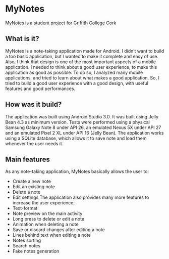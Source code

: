 # MyNotes

MyNotes is a student project for Griffith College Cork

## What is it?

MyNotes is a note-taking application made for Android. I didn’t want to build a too basic application, but I wanted to make it complete and easy of use. Also, I think that design is one of the most important aspects of a mobile application. I needed to think about a good user experience, to make this application as good as possible. To do so, I analyzed many mobile applications, and tried to learn about what makes a good application. So, I tried to build a good user experience with a good design, with useful features and good performances.

## How was it build?

The application was built using Android Studio 3.0.
It was built using Jelly Bean 4.3 as minimum version.
Tests were performed using a physical Samsung Galaxy Note 8 under API 26, an emulated Nexus 5X under API 27 and an emulated Pixel 2 XL under API 16 (Jelly Bean).
The application works using a SQLite database, which allows it to save note and load them whenever the user needs it. 

## Main features

As any note-taking application, MyNotes basically allows the user to:
* Create a new note
* Edit an existing note
* Delete a note
* Edit settings
The application also provides many more features to increase the user experience:
* Text-format
* Note preview on the main activity
* Long press to delete or edit a note
* Animation when deleting a note
* Save or discard changes after editing a note
* Lines behind text when editing a note
* Notes sorting
* Search notes
* Fake notes generation 
